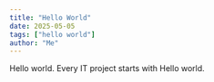 ```yaml
---
title: "Hello World"
date: 2025-05-05
tags: ["hello world"]
author: "Me"
---
```


Hello world. Every IT project starts with Hello world.
